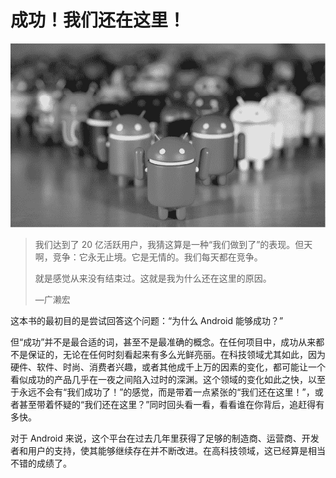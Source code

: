 # 成功！我们还在这里！

![g51001](img/g51001.png)

> 我们达到了 20 亿活跃用户，我猜这算是一种“我们做到了”的表现。但天啊，竞争：它永无止境。它是无情的。我们每天都在竞争。
> 
> 就是感觉从来没有结束过。这就是我为什么还在这里的原因。
> 
> —广濑宏

这本书的最初目的是尝试回答这个问题：“为什么 Android 能够成功？”

但“成功”并不是最合适的词，甚至不是最准确的概念。在任何项目中，成功从来都不是保证的，无论在任何时刻看起来有多么光鲜亮丽。在科技领域尤其如此，因为硬件、软件、时尚、消费者兴趣，或者其他成千上万的因素的变化，都可能让一个看似成功的产品几乎在一夜之间陷入过时的深渊。这个领域的变化如此之快，以至于永远不会有“我们成功了！”的感觉，而是带着一点紧张的“我们还在这里！”，或者甚至带着怀疑的“我们还在这里？”同时回头看一看，看看谁在你背后，追赶得有多快。

对于 Android 来说，这个平台在过去几年里获得了足够的制造商、运营商、开发者和用户的支持，使其能够继续存在并不断改进。在高科技领域，这已经算是相当不错的成绩了。
